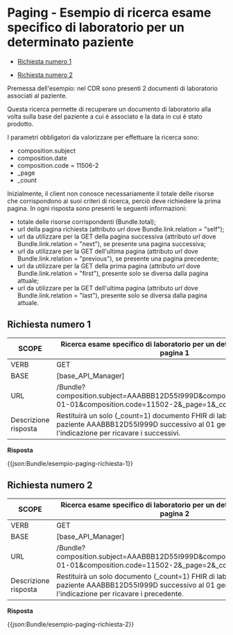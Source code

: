 # Paging - Esempio di ricerca esame specifico di laboratorio per un determinato paziente 

- [Richiesta numero 1](#richiesta-numero-1)

- [Richiesta numero 2](#richiesta-numero-2)

Premessa dell'esempio: nel CDR sono presenti 2 documenti di laboratorio associati al paziente. 

Questa ricerca permette di recuperare un documento di laboratorio alla volta sulla base del paziente a cui è associato e la data in cui è stato prodotto.

I parametri obbligatori da valorizzare per effettuare la ricerca sono: 

- composition.subject
- composition.date 
- composition.code = 11506-2
- _page
- _count

Inizialmente, il client non conosce necessariamente il totale delle risorse che corrispondono ai suoi criteri di ricerca, perciò deve richiedere la prima pagina. In ogni risposta sono presenti le seguenti informazioni:
- totale delle risorse corrispondenti (Bundle.total);
- url della pagina richiesta (attributo *url* dove Bundle.link.relation = "self");
- url da utilizzare per la GET della pagina successiva (attributo *url* dove Bundle.link.relation = "next"), se presente una pagina successiva;
- url da utilizzare per la GET dell'ultima pagina (attributo *url* dove Bundle.link.relation = "previous"), se presente una pagina precedente;  
- url da utilizzare per la GET della prima pagina (attributo *url* dove Bundle.link.relation = "first"), presente solo se diversa dalla pagina attuale;
- url da utilizzare per la GET dell'ultima pagina (attributo *url* dove Bundle.link.relation = "last"), presente solo se diversa dalla pagina attuale.

## Richiesta numero 1

| SCOPE | Ricerca esame specifico di laboratorio per un determinato paziente pagina 1 |
|---|---|
| VERB | GET |
| BASE | [base_API_Manager]    |
| URL | /Bundle?composition.subject=AAABBB12D55I999D&composition.date=gt2023-01-01&composition.code=11502-2&_page=1&_count=1  |
|Descrizione risposta | Restituirà un solo (_count=1) documento FHIR di laboratorio associato al paziente AAABBB12D55I999D successivo al 01 gennaio 2023 e l'indicazione per ricavare i successivi. |

**Risposta**

{{json:Bundle/esempio-paging-richiesta-1}}


## Richiesta numero 2

| SCOPE | Ricerca esame specifico di laboratorio per un determinato paziente pagina 2|
|---|---|
| VERB | GET |
| BASE | [base_API_Manager]    |
| URL | /Bundle?composition.subject=AAABBB12D55I999D&composition.date=gt2023-01-01&composition.code=11502-2&_page=2&_count=1  |
|Descrizione risposta | Restituirà un solo documento (_count=1) FHIR di laboratorio associato al paziente AAABBB12D55I999D successivo al 01 gennaio 2023 e l'indicazione per ricavare i precedente. |

**Risposta**

{{json:Bundle/esempio-paging-richiesta-2}}
